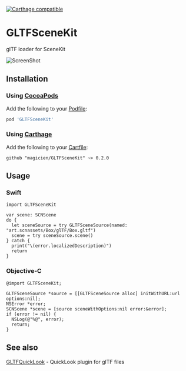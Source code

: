 [![Carthage compatible](https://img.shields.io/badge/Carthage-compatible-4BC51D.svg?style=flat)](https://github.com/Carthage/Carthage)

# GLTFSceneKit
glTF loader for SceneKit

![ScreenShot](https://raw.githubusercontent.com/magicien/GLTFSceneKit/master/screenshot.png)

## Installation
### Using [CocoaPods](http://cocoapods.org/)

Add the following to your [Podfile](http://guides.cocoapods.org/using/the-podfile.html):

```rb
pod 'GLTFSceneKit'
```

### Using [Carthage](https://github.com/Carthage/Carthage)

Add the following to your [Cartfile](https://github.com/Carthage/Carthage/blob/master/Documentation/Artifacts.md#cartfile):

```
github "magicien/GLTFSceneKit" ~> 0.2.0
```

## Usage

### Swift
```
import GLTFSceneKit

var scene: SCNScene
do {
  let sceneSource = try GLTFSceneSource(named: "art.scnassets/Box/glTF/Box.gltf")
  scene = try sceneSource.scene()
} catch {
  print("\(error.localizedDescription)")
  return
}
```

### Objective-C
```
@import GLTFSceneKit;

GLTFSceneSource *source = [[GLTFSceneSource alloc] initWithURL:url options:nil];
NSError *error;
SCNScene *scene = [source sceneWithOptions:nil error:&error];
if (error != nil) {
  NSLog(@"%@", error);
  return;
}
```

## See also

[GLTFQuickLook](https://github.com/magicien/GLTFQuickLook) - QuickLook plugin for glTF files
